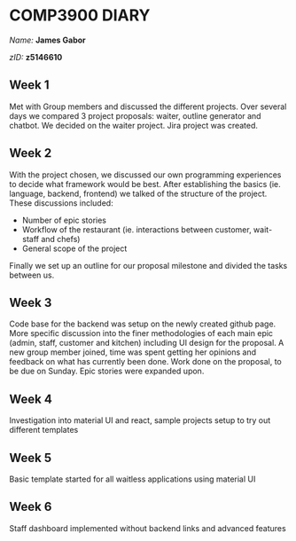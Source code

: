 # COMP3900 DIARY
_Name:_    **James Gabor**

_zID:_      **z5146610**



## Week 1
Met with Group members and discussed the different projects. Over several days we compared 3 project proposals: waiter, outline generator and chatbot. We decided on the waiter project. Jira project was created.
## Week 2
With the project chosen, we discussed our own programming experiences to decide what framework would be best. After establishing the basics (ie. language, backend, frontend) we talked of the structure of the project. These discussions included:
* Number of epic stories
* Workflow of the restaurant (ie. interactions between customer, wait-staff and chefs)
* General scope of the project

Finally we set up an outline for our proposal milestone and divided the tasks between us. 
## Week 3
Code base for the backend was setup on the newly created github page. More specific discussion into the finer methodologies of each main epic (admin, staff, customer and kitchen) including UI design for the proposal. A new group member joined, time was spent getting her opinions and feedback on what has currently been done. Work done on the proposal, to be due on Sunday. Epic stories were expanded upon. 

## Week 4
Investigation into material UI and react, sample projects setup to try out different templates

## Week 5
Basic template started for all waitless applications using material UI

## Week 6
Staff dashboard implemented without backend links and advanced features